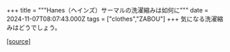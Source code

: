 +++
title = """Hanes（ヘインズ）サーマルの洗濯縮みは如何に"""
date = 2024-11-07T08:07:43.000Z
tags = ["clothes","ZABOU"]
+++
気になる洗濯縮みはどうでしょう。

[[source]](https://zabou.org/2024/11/07/312013/)
